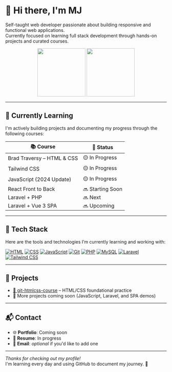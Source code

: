 # 👋 Hi there, I'm MJ

Self-taught web developer passionate about building responsive and functional web applications.  
Currently focused on learning full stack development through hands-on projects and curated courses.

<div align="center">
  <img src="https://github-readme-stats.vercel.app/api?username=mjaaaa24&hide_title=true&show_icons=true&include_all_commits=true&count_private=true&theme=tokyonight&hide_border=false" height="150" />
  <img src="https://github-readme-stats.vercel.app/api/top-langs?username=mjaaaa24&layout=compact&langs_count=6&theme=tokyonight&hide_border=false" height="150" />
</div>

---

## 🚧 Currently Learning

I'm actively building projects and documenting my progress through the following courses:

| 📚 Course | 🔄 Status |
|----------|-----------|
| Brad Traversy – HTML & CSS | 🟡 In Progress |
| Tailwind CSS | 🟡 In Progress |
| JavaScript (2024 Update) | 🟡 In Progress |
| React Front to Back | 🔜 Starting Soon |
| Laravel + PHP | 🔜 Next |
| Laravel + Vue 3 SPA | 🔜 Upcoming |

---

## 🧰 Tech Stack

Here are the tools and technologies I’m currently learning and working with:

[![HTML](https://img.shields.io/badge/HTML5-E34F26?style=flat&logo=html5&logoColor=white)](https://developer.mozilla.org/en-US/docs/Web/HTML)
[![CSS](https://img.shields.io/badge/CSS-639?style=flat&logo=css&logoColor=fff)](https://developer.mozilla.org/en-US/docs/Web/CSS)
[![JavaScript](https://img.shields.io/badge/JavaScript-F7DF1E?style=flat&logo=javascript&logoColor=black)](https://developer.mozilla.org/en-US/docs/Web/JavaScript)
[![Git](https://img.shields.io/badge/Git-F05032?style=flat&logo=git&logoColor=white)](https://git-scm.com/doc)
[![PHP](https://img.shields.io/badge/PHP-777BB4?style=flat&logo=php&logoColor=white)](https://www.php.net/docs.php)
[![MySQL](https://img.shields.io/badge/MySQL-4479A1?style=flat&logo=mysql&logoColor=white)](https://dev.mysql.com/doc/)
[![Laravel](https://img.shields.io/badge/Laravel-FB503B?style=flat&logo=laravel&logoColor=white)](https://laravel.com/docs)
[![Tailwind CSS](https://img.shields.io/badge/TailwindCSS-38B2AC?style=flat&logo=tailwind-css&logoColor=white)](https://tailwindcss.com/docs)
<!-- [![React](https://img.shields.io/badge/React-61DAFB?style=flat&logo=react&logoColor=black)](https://react.dev/learn) -->
<!-- [![Vue.js](https://img.shields.io/badge/Vue.js-4FC08D?style=flat&logo=vue.js&logoColor=white)](https://vuejs.org/guide/introduction.html) -->

---

## 📁 Projects

- [📘 git-htmlcss-course](https://github.com/mjaaaa24/git-htmlcss-course) – HTML/CSS foundational practice
- 🔧 More projects coming soon (JavaScript, Laravel, and SPA demos)

---

## 📬 Contact

- 🌐 **Portfolio**: Coming soon
- 💼 **Resume**: In progress
- 📧 **Email**: _optional_ if you'd like to add one

---

_Thanks for checking out my profile!_  
I'm learning every day and using GitHub to document my journey. 🚀
